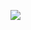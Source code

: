 ![](https://komarev.com/ghpvc/?username=gpcs2000&color=blue&style=flat-square&label=PROFILE+VIEWS&abbreviated=true)
